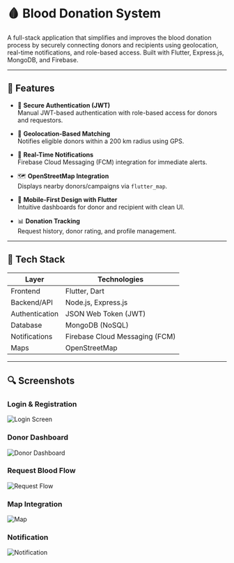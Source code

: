 
# 🩸 Blood Donation System

A full-stack application that simplifies and improves the blood donation process by securely connecting donors and recipients using geolocation, real-time notifications, and role-based access. Built with Flutter, Express.js, MongoDB, and Firebase.

---

## 📲 Features

- 🔐 **Secure Authentication (JWT)**  
  Manual JWT-based authentication with role-based access for donors and requestors.

- 📍 **Geolocation-Based Matching**  
  Notifies eligible donors within a 200 km radius using GPS.

- 🔔 **Real-Time Notifications**  
  Firebase Cloud Messaging (FCM) integration for immediate alerts.

- 🗺️ **OpenStreetMap Integration**  
  Displays nearby donors/campaigns via `flutter_map`.

- 📱 **Mobile-First Design with Flutter**  
  Intuitive dashboards for donor and recipient with clean UI.

- 📊 **Donation Tracking**  
  Request history, donor rating, and profile management.

---

## 🧰 Tech Stack

| Layer           | Technologies                      |
|------------------|----------------------------------|
| Frontend         | Flutter, Dart                    |
| Backend/API      | Node.js, Express.js              |
| Authentication   | JSON Web Token (JWT)             |
| Database         | MongoDB (NoSQL)                  |
| Notifications    | Firebase Cloud Messaging (FCM)   |
| Maps             | OpenStreetMap                    |

---

## 🔍 Screenshots

### Login & Registration
![Login Screen](screenshots/register.png)

### Donor Dashboard
![Donor Dashboard](screenshots/donor_dashboard.png)

### Request Blood Flow
![Request Flow](screenshots/request.png)

### Map Integration
![Map](screenshots/map.png)

### Notification
![Notification](screenshots/notification.png)
